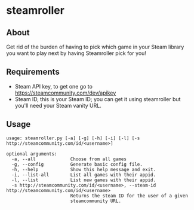 # steamroller

## About

Get rid of the burden of having to pick which game in your Steam library you want to play next by having Steamroller pick for you!

## Requirements

* Steam API key, to get one go to https://steamcommunity.com/dev/apikey
* Steam ID, this is your Steam ID; you can get it using steamroller but you'll need your Steam vanity URL.

## Usage

```
usage: steamroller.py [-a] [-g] [-h] [-i] [-l] [-s http://steamcommunity.com/id/<username>]

optional arguments:
  -a, --all             Choose from all games
  -g, --config          Generate basic config file.
  -h, --help            Show this help message and exit.
  -i, --list-all        List all games with their appid.
  -l, --list            List new games with their appid.
  -s http://steamcommunity.com/id/<username>, --steam-id http://steamcommunity.com/id/<username>
                        Returns the steam ID for the user of a given
                        steamcommunity URL.
```